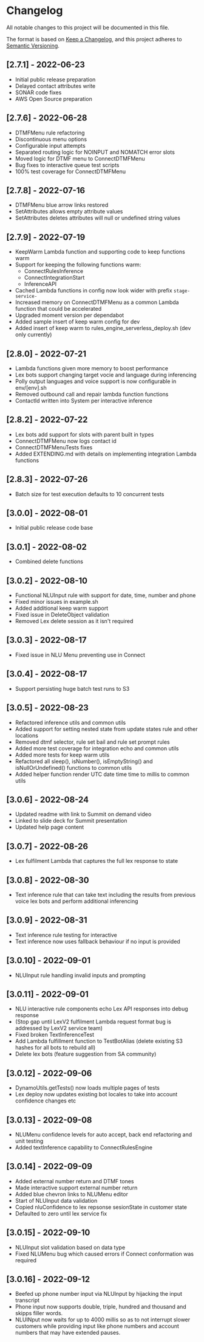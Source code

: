 # Changelog

All notable changes to this project will be documented in this file.

The format is based on [Keep a Changelog](https://keepachangelog.com/en/1.0.0/),
and this project adheres to [Semantic Versioning](https://semver.org/spec/v2.0.0.html).

## [2.7.1] - 2022-06-23

- Initial public release preparation
- Delayed contact attributes write
- SONAR code fixes
- AWS Open Source preparation

## [2.7.6] - 2022-06-28

- DTMFMenu rule refactoring
- Discontinuous menu options
- Configurable input attempts
- Separated routing logic for NOINPUT and NOMATCH error slots
- Moved logic for DTMF menu to ConnectDTMFMenu
- Bug fixes to interactive queue test scripts
- 100% test coverage for ConnectDTMFMenu

## [2.7.8] - 2022-07-16

- DTMFMenu blue arrow links restored
- SetAttributes allows empty attribute values
- SetAttributes deletes attributes will null or undefined string values

## [2.7.9] - 2022-07-19

- KeepWarm Lambda function and supporting code to keep functions warm
- Support for keeping the following functions warm:
  - ConnectRulesInference
  - ConnectIntegrationStart
  - InferenceAPI
- Cached Lambda functions in config now look wider with prefix `stage-service-`
- Increased memory on ConnectDTMFMenu as a common Lambda function that could be accelerated
- Upgraded moment version per dependabot
- Added sample insert of keep warm config for dev
- Added insert of keep warm to rules_engine_serverless_deploy.sh (dev only currently)

## [2.8.0] - 2022-07-21

- Lambda functions given more memory to boost performance
- Lex bots support changing target vocie and language during inferencing
- Polly output languages and voice support is now configurable in env/[env].sh
- Removed outbound call and repair lambda function functions
- ContactId written into System per interactive inference

## [2.8.2] - 2022-07-22

- Lex bots add support for slots with parent built in types
- ConnectDTMFMenu now logs contact id
- ConnectDTMFMenuTests fixes
- Added EXTENDING.md with details on implementing integration Lambda functions

## [2.8.3] - 2022-07-26

- Batch size for test execution defaults to 10 concurrent tests

## [3.0.0] - 2022-08-01

- Initial public release code base

## [3.0.1] - 2022-08-02

- Combined delete functions

## [3.0.2] - 2022-08-10

- Functional NLUInput rule with support for date, time, number and phone
- Fixed minor issues in example.sh
- Added additional keep warm support
- Fixed issue in DeleteObject validation
- Removed Lex delete session as it isn't required

## [3.0.3] - 2022-08-17

- Fixed issue in NLU Menu preventing use in Connect

## [3.0.4] - 2022-08-17

- Support persisting huge batch test runs to S3

## [3.0.5] - 2022-08-23

- Refactored inference utils and common utils
- Added support for setting nested state from update states rule and other locations
- Removed dtmf selector, rule set bail and rule set prompt rules
- Added more test coverage for integration echo and common utils
- Added more tests for keep warm utils
- Refactored all sleep(), isNumber(), isEmptyString() and isNullOrUndefined() functions to common utils
- Added helper function render UTC date time time to millis to common utils

## [3.0.6] - 2022-08-24

- Updated readme with link to Summit on demand video
- Linked to slide deck for Summit presentation
- Updated help page content

## [3.0.7] - 2022-08-26

- Lex fulfilment Lambda that captures the full lex response to state

## [3.0.8] - 2022-08-30

- Text inference rule that can take text including the results from previous voice lex bots and perform additional inferencing

## [3.0.9] - 2022-08-31

- Text inference rule testing for interactive
- Text inference now uses fallback behaviour if no input is provided

## [3.0.10] - 2022-09-01

- NLUInput rule handling invalid inputs and prompting

## [3.0.11] - 2022-09-01

- NLU interactive rule components echo Lex API responses into debug response
- (Stop gap until LexV2 fulfilment Lambda request format bug is addressed by LexV2 service team)
- Fixed broken TextInferenceTest
- Add Lambda fulfillment function to TestBotAlias (delete existing S3 hashes for all bots to rebuild all)
- Delete lex bots (feature suggestion from SA community)

## [3.0.12] - 2022-09-06

- DynamoUtils.getTests() now loads multiple pages of tests
- Lex deploy now updates existing bot locales to take into account confidence changes etc

## [3.0.13] - 2022-09-08

- NLUMenu confidence levels for auto accept, back end refactoring and unit testing
- Added textInference capability to ConnectRulesEngine

## [3.0.14] - 2022-09-09

- Added external number return and DTMF tones
- Made interactive support external number return
- Added blue chevron links to NLUMenu editor
- Start of NLUInput data validation
- Copied nluConfidence to lex repsonse sesionState in customer state
- Defaulted to zero until lex service fix

## [3.0.15] - 2022-09-10

- NLUInput slot validation based on data type
- Fixed NLUMenu bug which caused errors if Connect conformation was required

## [3.0.16] - 2022-09-12

- Beefed up phone number input via NLUInput by hijacking the input transcript
- Phone input now supports double, triple, hundred and thousand and skipps filler words.
- NLUINput now waits for up to 4000 millis so as to not interrupt slower customers while providing input like phone numbers and account numbers that may have extended pauses.
